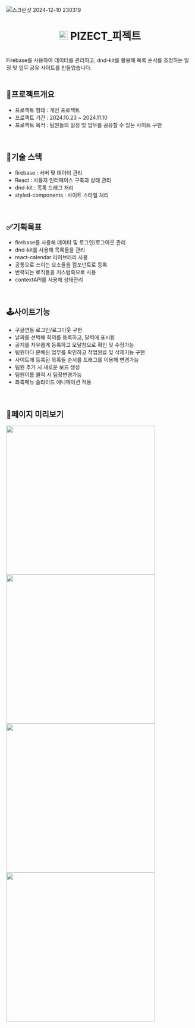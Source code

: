 ![스크린샷 2024-12-10 230319](https://github.com/user-attachments/assets/41e06f30-9ccb-41d4-9fb1-337bc24baf60)

<div align="center">
  <h1>
    <img src='https://github.com/user-attachments/assets/8a21c23e-c46c-4dd1-9be0-f6cb7b2b651a' display='inline' width='24px'/>
    PIZECT_피젝트
  </h1>
  <br />
</div>
Firebase를 사용하여 데이터를 관리하고, dnd-kit를 활용해 목록 순서를 조정하는 일정 및 업무 공유 사이트를 만들었습니다.
<br/>
<br />

## 🌟프로젝트개요

- 프로젝트 형태 : 개인 프로젝트
- 프로젝트 기간 : 2024.10.23 ~ 2024.11.10
- 프로젝트 목적 : 팀원들의 일정 및 업무를 공유할 수 있는 사이트 구현

<br />

## 🔨기술 스택

- firebase : 서버 및 데이터 관리
- React : 사용자 인터페이스 구축과 상태 관리
- dnd-kit : 목록 드래그 처리
- styled-components : 사이트 스타일 처리

<br />

## ✅기획목표

- firebase를 사용해 데이터 및 로그인/로그아웃 관리
- dnd-kit를 사용해 목록들을 관리
- react-calendar 라이브러리 사용
- 공통으로 쓰이는 요소들을 컴포넌트로 등록
- 반복되는 로직들을 커스텀훅으로 사용
- contextAPI를 사용해 상태관리

<br />

## 🕹️사이트기능

- 구글연동 로그인/로그아웃 구현
- 날짜를 선택해 회의를 등록하고, 달력에 표시됨
- 공지를 자유롭게 등록하고 모달창으로 확인 및 수정가능
- 팀원마다 분배된 업무를 확인하고 작업완료 및 삭제기능 구현
- 사이트에 등록된 목록들 순서를 드래그를 이용해 변경가능
- 팀원 추가 시 새로운 보드 생성
- 팀원이름 클릭 시 팀장변경가능
- 좌측메뉴 슬라이드 애니메이션 적용

<br />

## 📃페이지 미리보기
<div>
  <img src='https://github.com/user-attachments/assets/b9cc637a-fc56-464e-9905-135d0610dfc8' width='400px' display='inline'/>
  <img src='https://github.com/user-attachments/assets/2d9bf787-430b-4f54-b08e-2a6dba888fa8' width='400px' display='inline'/>
  <img src='https://github.com/user-attachments/assets/5facea03-46ab-4b5f-b288-cb96c7b2d535' width='400px' display='inline'/>
  <img src='https://github.com/user-attachments/assets/68f5bfd5-e2ce-43cd-b1e2-97c11e6a2957' width='400px' display='inline'/>
</div>

